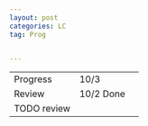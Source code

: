 ```yaml
---
layout: post
categories: LC
tag: Prog


---
```




|             |           |      |
| ----------- | --------- | ---- |
| Progress    | 10/3      |      |
| Review      | 10/2 Done |      |
| TODO review |           |      |

